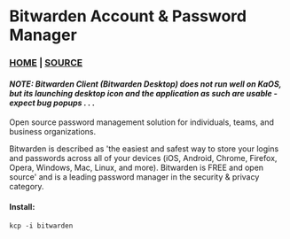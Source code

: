 # Bitwarden Account & Password Manager

### [HOME](https://bitwarden.com) | [SOURCE](https://github.com/bitwarden/clients)

#### ***NOTE: Bitwarden Client (Bitwarden Desktop) does not run well on KaOS, but its launching desktop icon and the application as such are usable - expect bug popups . . .***

Open source password management solution for individuals, teams, and business organizations.

Bitwarden is described as 'the easiest and safest way to store your logins and passwords across all of your devices (iOS, Android, Chrome, Firefox, Opera, Windows, Mac, Linux, and more). Bitwarden is FREE and open source' and is a leading password manager in the security & privacy category.

#### Install:

```
kcp -i bitwarden
```
